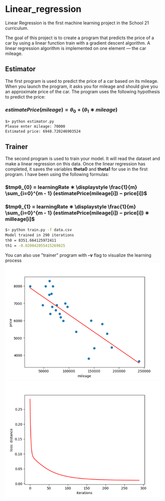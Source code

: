 # Linear_regression
Linear Regression is the first machine learning project in the School 21 curriculum.

The goal of this project is to create a program that predicts the price of a car by using a linear function train with a gradient descent algorithm. A linear regression algorithm is implemented on one element — the car mileage.

## Estimator
The first program is used to predict the price of a car based on its mileage. When you launch the program, it asks you for mileage and should give you an approximate price of the car. The program uses the following hypothesis to predict the price:
### $estimatePrice(mileage) = θ_{0} + (θ_{1} ∗ mileage)$
```
$> python estimator.py 
Please enter mileage: 70000
Estimated price: 6948.720246903524
```
## Trainer
The second program is used to train your model. It will read the dataset and make a linear regression on this data.
Once the linear regression has completed, it saves the variables **theta0** and **theta1** for use in the first program.
I have been using the following formulas:
### $tmpθ_{0} = learningRate ∗ \displaystyle \frac{1}{m} \sum_{i=0}^{m - 1} (estimatePrice(mileage[i]) − price[i])$
### $tmpθ_{1} = learningRate ∗ \displaystyle \frac{1}{m} \sum_{i=0}^{m - 1} (estimatePrice(mileage[i]) − price[i]) ∗ milleage[i]$

```bash
$> python train.py -f data.csv
Model trained in 290 iterations
th0 = 8351.664125972411
th1 = -0.020042055415269825
```
You can also use "trainer" program with **-v** flag to visualize the learning process
<img src="https://github.com/etuffleb/linear_regression/blob/main/Figure_1.png" width="500"/>
<img src="https://github.com/etuffleb/linear_regression/blob/main/Figure_2.png" width="500"/>
